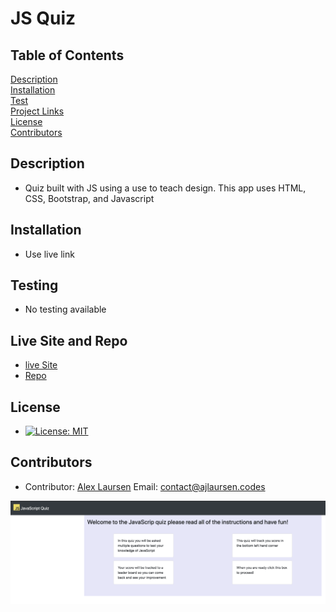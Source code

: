 
# JS Quiz

## Table of Contents
[Description](#description)  
[Installation](#Installation)  
[Test](#Testing)  
[Project Links](#live-Site-and-Repo)  
[License](#License)  
[Contributors](#Contributors)  

## Description
* Quiz built with JS using a use to teach design. This app uses HTML, CSS, Bootstrap, and Javascript

## Installation
* Use live link

## Testing
* No testing available

## Live Site and Repo
* [live Site](https://ajlaursen.github.io/ajlaursen-js-qiz/)
* [Repo](https://github.com/ajlaursen/ajlaursen-js-qiz)

## License
* [![License: MIT](https://img.shields.io/badge/License-MIT-yellow.svg)](https://opensource.org/licenses/MIT)

## Contributors
* Contributor: [Alex Laursen](https://github.com/ajlaursen) Email: [contact@ajlaursen.codes](mailto:contact@ajlaursen.codes)

![screenshot](assests/img/screenshot.png)